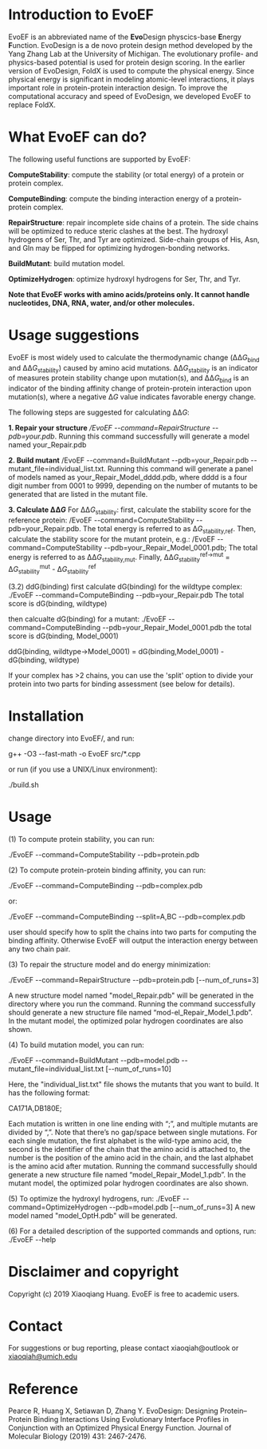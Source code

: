 # Introduction to EvoEF
EvoEF is an abbreviated name of the **Evo**Design physcics-base **E**nergy **F**unction. EvoDesign is a de novo protein design method developed by the Yang Zhang Lab at the University of Michigan. The evolutionary profile- and physics-based potential is used for protein design scoring. In the earlier version of EvoDesign, FoldX is used to compute the physical energy. Since physical energy is significant in modeling atomic-level interactions, it plays important role in protein-protein interaction design. To improve the computational accuracy and speed of EvoDesign, we developed EvoEF to replace FoldX.


# What EvoEF can do?
The following useful functions are supported by EvoEF:

**ComputeStability**: compute the stability (or total energy) of a protein or protein complex.

**ComputeBinding**: compute the binding interaction energy of a protein-protein complex.

**RepairStructure**: repair incomplete side chains of a protein. The side chains will be optimized to reduce steric clashes at the best. The hydroxyl hydrogens of Ser, Thr, and Tyr are optimized. Side-chain groups of His, Asn, and Gln may be flipped for optimizing hydrogen-bonding networks.

**BuildMutant**: build mutation model.
  
**OptimizeHydrogen**: optimize hydroxyl hydrogens for Ser, Thr, and Tyr.

**Note that EvoEF works with amino acids/proteins only. It cannot handle nucleotides, DNA, RNA, water, and/or other molecules.**

# Usage suggestions
EvoEF is most widely used to calculate the thermodynamic change (ΔΔ<i>G</i><sub>bind</sub> and ΔΔ<i>G</i><sub>stability</sub>) caused by amino acid mutations. ΔΔ<i>G</i><sub>stability</sub> is an indicator of measures protein stability change upon mutation(s), and ΔΔ<i>G</i><sub>bind</sub> is an indicator of the binding affinity change of protein-protein interaction upon mutation(s), where a negative Δ<i>G</i> value indicates favorable energy change.

The following steps are suggested for calculating ΔΔ<i>G</i>:

**1. Repair your structure**
<i><path>/EvoEF --command=RepairStructure --pdb=your.pdb</i>. Running this command successfully will generate a model named your_Repair.pdb

**2. Build mutant**
  <path>/EvoEF --command=BuildMutant --pdb=your_Repair.pdb --mutant_file=individual_list.txt. Running this command will generate a panel of models named as your_Repair_Model_dddd.pdb, where dddd is a four digit number from 0001 to 9999, depending on the number of mutants to be generated that are listed in the mutant file.

**3. Calculate ΔΔ<i>G</i>**
For ΔΔ<i>G</i><sub>stability</sub>: first, calculate the stability score for the reference protein: <path>/EvoEF --command=ComputeStability --pdb=your_Repair.pdb. The total energy is referred to as Δ<i>G</i><sub>stability,ref</sub>. Then, calculate the stability score for the mutant protein, e.g.: <path>/EvoEF --command=ComputeStability --pdb=your_Repair_Model_0001.pdb; The total energy is referred to as ΔΔ<i>G</i><sub>stability,mut</sub>. Finally, ΔΔ<i>G</i><sub>stability</sub><sup>ref->mut</sup> = Δ<i>G</i><sub>stability</sub><sup>mut</sup> - Δ<i>G</i><sub>stability</sub><sup>ref</sup>

(3.2) ddG(binding)
first calculate dG(binding) for the wildtype complex:
./EvoEF --command=ComputeBinding --pdb=your_Repair.pdb
The total score is dG(binding, wildtype)

then calcualte dG(binding) for a mutant:
./EvoEF --command=ComputeBinding --pdb=your_Repair_Model_0001.pdb
the total score is dG(binding, Model_0001)

ddG(binding, wildtype->Model_0001) = dG(binding,Model_0001) - dG(binding, wildtype)

If your complex has >2 chains, you can use the 'split' option to divide your
protein into two parts for binding assessment (see below for details).


# Installation
change directory into EvoEF/, and run:

g++ -O3 --fast-math -o EvoEF src/*.cpp

or run (if you use a UNIX/Linux environment):

./build.sh


# Usage
(1) To compute protein stability, you can run:

./EvoEF --command=ComputeStability  --pdb=protein.pdb


(2) To compute protein-protein binding affinity, you can run:

./EvoEF --command=ComputeBinding --pdb=complex.pdb
  
or:
  
./EvoEF --command=ComputeBinding --split=A,BC --pdb=complex.pdb

user should specify how to split the chains into two parts for computing the binding affinity. Otherwise EvoEF will output the interaction energy between any two chain pair.

(3) To repair the structure model and do energy minimization:

./EvoEF --command=RepairStructure --pdb=protein.pdb [--num_of_runs=3]

A new structure model named "model_Repair.pdb" will be generated in the directory where you run the command. Running the command successfully should generate a new structure file named “mod-el_Repair_Model_1.pdb”. In the mutant model, the optimized polar hydrogen coordinates are also shown.

(4) To build mutation model, you can run:

./EvoEF --command=BuildMutant --pdb=model.pdb --mutant_file=individual_list.txt  [--num_of_runs=10]

Here, the "individual_list.txt" file shows the mutants that you want to build. It has the following format:

CA171A,DB180E;

Each mutation is written in one line ending with “;”, and multiple mutants are divided by “,”. Note that there’s no gap/space between single mutations. For each single mutation, the first alphabet is the wild-type amino acid, the second is the identifier of the chain that the amino acid is attached to, the number is the position of the amino acid in the chain, and the last alphabet is the amino acid after mutation. Running the command successfully should generate a new structure file named “model_Repair_Model_1.pdb”. In the mutant model, the optimized polar hydrogen coordinates are also shown.

(5) To optimize the hydroxyl hydrogens, run:
./EvoEF --command=OptimizeHydrogen --pdb=model.pdb [--num_of_runs=3]
A new model named "model_OptH.pdb" will be generated.


(6) For a detailed description of the supported commands and options, run:
./EvoEF --help


# Disclaimer and copyright
Copyright (c) 2019 Xiaoqiang Huang. EvoEF is free to academic users.


# Contact
For suggestions or bug reporting, please contact xiaoqiah@outlook or xiaoqiah@umich.edu


# Reference
Pearce R, Huang X, Setiawan D, Zhang Y. EvoDesign: Designing Protein–Protein Binding Interactions Using Evolutionary Interface Profiles in Conjunction with an Optimized Physical Energy Function. Journal of Molecular Biology (2019) 431: 2467-2476.
